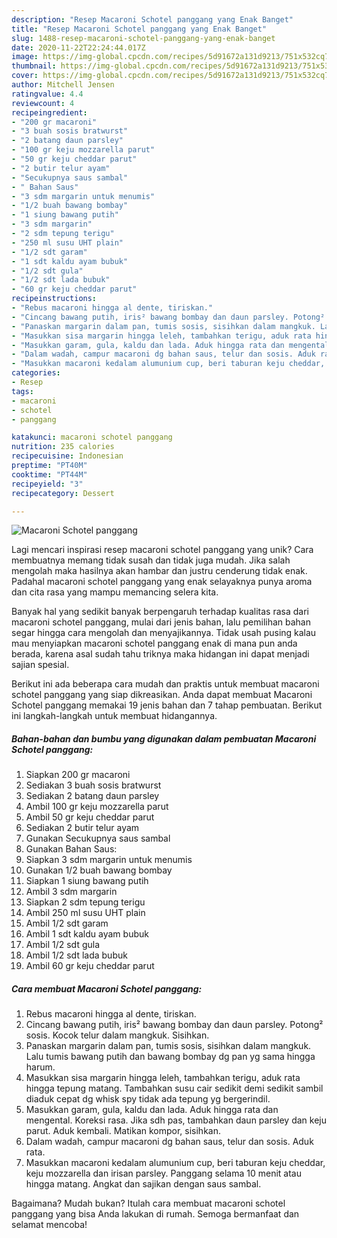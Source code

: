```yaml
---
description: "Resep Macaroni Schotel panggang yang Enak Banget"
title: "Resep Macaroni Schotel panggang yang Enak Banget"
slug: 1488-resep-macaroni-schotel-panggang-yang-enak-banget
date: 2020-11-22T22:24:44.017Z
image: https://img-global.cpcdn.com/recipes/5d91672a131d9213/751x532cq70/macaroni-schotel-panggang-foto-resep-utama.jpg
thumbnail: https://img-global.cpcdn.com/recipes/5d91672a131d9213/751x532cq70/macaroni-schotel-panggang-foto-resep-utama.jpg
cover: https://img-global.cpcdn.com/recipes/5d91672a131d9213/751x532cq70/macaroni-schotel-panggang-foto-resep-utama.jpg
author: Mitchell Jensen
ratingvalue: 4.4
reviewcount: 4
recipeingredient:
- "200 gr macaroni"
- "3 buah sosis bratwurst"
- "2 batang daun parsley"
- "100 gr keju mozzarella parut"
- "50 gr keju cheddar parut"
- "2 butir telur ayam"
- "Secukupnya saus sambal"
- " Bahan Saus"
- "3 sdm margarin untuk menumis"
- "1/2 buah bawang bombay"
- "1 siung bawang putih"
- "3 sdm margarin"
- "2 sdm tepung terigu"
- "250 ml susu UHT plain"
- "1/2 sdt garam"
- "1 sdt kaldu ayam bubuk"
- "1/2 sdt gula"
- "1/2 sdt lada bubuk"
- "60 gr keju cheddar parut"
recipeinstructions:
- "Rebus macaroni hingga al dente, tiriskan."
- "Cincang bawang putih, iris² bawang bombay dan daun parsley. Potong² sosis. Kocok telur dalam mangkuk. Sisihkan."
- "Panaskan margarin dalam pan, tumis sosis, sisihkan dalam mangkuk. Lalu tumis bawang putih dan bawang bombay dg pan yg sama hingga harum."
- "Masukkan sisa margarin hingga leleh, tambahkan terigu, aduk rata hingga tepung matang. Tambahkan susu cair sedikit demi sedikit sambil diaduk cepat dg whisk spy tidak ada tepung yg bergerindil."
- "Masukkan garam, gula, kaldu dan lada. Aduk hingga rata dan mengental. Koreksi rasa. Jika sdh pas, tambahkan daun parsley dan keju parut. Aduk kembali. Matikan kompor, sisihkan."
- "Dalam wadah, campur macaroni dg bahan saus, telur dan sosis. Aduk rata."
- "Masukkan macaroni kedalam alumunium cup, beri taburan keju cheddar, keju mozzarella dan irisan parsley. Panggang selama 10 menit atau hingga matang. Angkat dan sajikan dengan saus sambal."
categories:
- Resep
tags:
- macaroni
- schotel
- panggang

katakunci: macaroni schotel panggang 
nutrition: 235 calories
recipecuisine: Indonesian
preptime: "PT40M"
cooktime: "PT44M"
recipeyield: "3"
recipecategory: Dessert

---
```



![Macaroni Schotel panggang](https://img-global.cpcdn.com/recipes/5d91672a131d9213/751x532cq70/macaroni-schotel-panggang-foto-resep-utama.jpg)

Lagi mencari inspirasi resep macaroni schotel panggang yang unik? Cara membuatnya memang tidak susah dan tidak juga mudah. Jika salah mengolah maka hasilnya akan hambar dan justru cenderung tidak enak. Padahal macaroni schotel panggang yang enak selayaknya punya aroma dan cita rasa yang mampu memancing selera kita.



Banyak hal yang sedikit banyak berpengaruh terhadap kualitas rasa dari macaroni schotel panggang, mulai dari jenis bahan, lalu pemilihan bahan segar hingga cara mengolah dan menyajikannya. Tidak usah pusing kalau mau menyiapkan macaroni schotel panggang enak di mana pun anda berada, karena asal sudah tahu triknya maka hidangan ini dapat menjadi sajian spesial.


Berikut ini ada beberapa cara mudah dan praktis untuk membuat macaroni schotel panggang yang siap dikreasikan. Anda dapat membuat Macaroni Schotel panggang memakai 19 jenis bahan dan 7 tahap pembuatan. Berikut ini langkah-langkah untuk membuat hidangannya.

<!--inarticleads1-->

##### Bahan-bahan dan bumbu yang digunakan dalam pembuatan Macaroni Schotel panggang:

1. Siapkan 200 gr macaroni
1. Sediakan 3 buah sosis bratwurst
1. Sediakan 2 batang daun parsley
1. Ambil 100 gr keju mozzarella parut
1. Ambil 50 gr keju cheddar parut
1. Sediakan 2 butir telur ayam
1. Gunakan Secukupnya saus sambal
1. Gunakan  Bahan Saus:
1. Siapkan 3 sdm margarin untuk menumis
1. Gunakan 1/2 buah bawang bombay
1. Siapkan 1 siung bawang putih
1. Ambil 3 sdm margarin
1. Siapkan 2 sdm tepung terigu
1. Ambil 250 ml susu UHT plain
1. Ambil 1/2 sdt garam
1. Ambil 1 sdt kaldu ayam bubuk
1. Ambil 1/2 sdt gula
1. Ambil 1/2 sdt lada bubuk
1. Ambil 60 gr keju cheddar parut




<!--inarticleads2-->

##### Cara membuat Macaroni Schotel panggang:

1. Rebus macaroni hingga al dente, tiriskan.
1. Cincang bawang putih, iris² bawang bombay dan daun parsley. Potong² sosis. Kocok telur dalam mangkuk. Sisihkan.
1. Panaskan margarin dalam pan, tumis sosis, sisihkan dalam mangkuk. Lalu tumis bawang putih dan bawang bombay dg pan yg sama hingga harum.
1. Masukkan sisa margarin hingga leleh, tambahkan terigu, aduk rata hingga tepung matang. Tambahkan susu cair sedikit demi sedikit sambil diaduk cepat dg whisk spy tidak ada tepung yg bergerindil.
1. Masukkan garam, gula, kaldu dan lada. Aduk hingga rata dan mengental. Koreksi rasa. Jika sdh pas, tambahkan daun parsley dan keju parut. Aduk kembali. Matikan kompor, sisihkan.
1. Dalam wadah, campur macaroni dg bahan saus, telur dan sosis. Aduk rata.
1. Masukkan macaroni kedalam alumunium cup, beri taburan keju cheddar, keju mozzarella dan irisan parsley. Panggang selama 10 menit atau hingga matang. Angkat dan sajikan dengan saus sambal.




Bagaimana? Mudah bukan? Itulah cara membuat macaroni schotel panggang yang bisa Anda lakukan di rumah. Semoga bermanfaat dan selamat mencoba!
